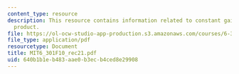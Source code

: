 ```yaml
---
content_type: resource
description: This resource contains information related to constant gain bandwidth
  product.
file: https://ol-ocw-studio-app-production.s3.amazonaws.com/courses/6-301-solid-state-circuits-fall-2010/640b1b1eb483aae0b3ecb4ced8e29908_MIT6_301F10_rec21.pdf
file_type: application/pdf
resourcetype: Document
title: MIT6_301F10_rec21.pdf
uid: 640b1b1e-b483-aae0-b3ec-b4ced8e29908
---
```


